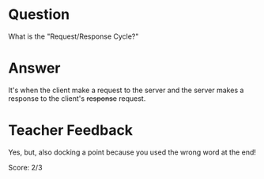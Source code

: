 # Question

What is the "Request/Response Cycle?"

# Answer
It's when the client make a request to the server and the server makes a response to the client's ~~response~~ request.

# Teacher Feedback

Yes, but, also docking a point because you used the wrong word at the end! 

Score: 2/3